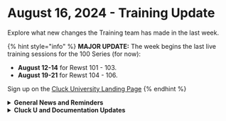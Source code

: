 # August 16, 2024 - Training Update

Explore what new changes the Training team has made in the last week.

{% hint style="info" %}
**MAJOR UPDATE:** The week begins the last live training sessions for the 100 Series (for now):

* &#x20;**August 12-14** for Rewst 101 - 103.&#x20;
* **August 19-21** for Rewst 104 - 106.

Sign up on the [Cluck University Landing Page](https://go.rew.st/cluck-university)
{% endhint %}

<details>

<summary><strong>General News and Reminders</strong></summary>

* **Game Tip of the Week: We have 2 today!**
  * **Retro:** I recently repurchased a SNES and found out there are some simple upscaling cords you can buy in addition to wireless controllers! So if you're a retro nut like me, it's a SWEET set up to consider. You can also do the same for most if not all of the other consoles. Got it set up for the PS2 as well!
  * **Modern:** DON'T FORGET TO CHECK OUT THE LATEST AND GREATEST GAMING PLATFORM. It's called Rewst, baby. Shout out to Dustin Riley for getting Doom running on Rewst! I expect to see more of this!
* **SHOUT OUTS** **TO:**
  * Keoni, Sam, Nathan, Randy, Skyler, Adam, Bob, Frank, Jon, Our very own Abhishek, and Charles
  * Take the [foundations-certification.md](../../../cluck-university/rewst-foundations-1/foundations-certification.md "mention") Exam, and collect your prestigious **Certified Rewster** badge in Discord.  As well as access to a super secret Discord channel.
* Join us in our [Cluck-U Discord channel](https://discord.com/channels/936789089703845988/1121465945295167588) if you have any questions, comments, or concerns!
* [Sign up for the Office Hours](https://calendly.com/cluck-u/office-hours?) and the[ ROC AMA](https://calendly.com/cluck-u/roc-ama) to work through any questions you have during and after training! If there is something you want us to cover, Let us know!

</details>

<details>

<summary><strong>Cluck U and Documentation Updates</strong></summary>

**What's New at Cluck University?**

* August 26-28: Rewst 201 - 203 will be on break, and will resume the following week.
* Stay tuned for exciting new self-paced content and special live sessions for beginners coming in September 2024!
* Check out the Cluck University Landing Page @  [go.rew.st/cluck-university](https://go.rew.st/cluck-university) for all the latest courses self-serve and live.

**The List of Reminders:**

* We'd love to get your feedback on our Training and Documentation! [Please fill out this form to let us know how we can improve](https://app.sli.do/event/m8C3AjPUnuDgpkVDmPsQL3)!
* You can make training and documentation requests at [https://rewst.canny.io/](https://rewst.canny.io/)

**New & Updated Pages:**

* [form-organizational-variables.md](../../../documentation/forms/form-organizational-variables.md "mention") has been updated, shout out to Brian Simpson ALSO HAPPY BIRTHDAY BRIAN!!!! 🎉🎂🎊🎁
* Every [rewst-foundations-1](../../../cluck-university/rewst-foundations-1/ "mention") course page has been updated with a new structure to reflect changes as well as the new Knowledge Checks! More to come on these!

</details>

